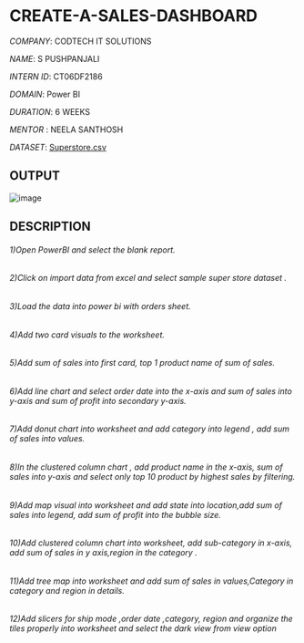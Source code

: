 # CREATE-A-SALES-DASHBOARD

*COMPANY*: CODTECH IT SOLUTIONS

*NAME*: S PUSHPANJALI

*INTERN ID*: CT06DF2186

*DOMAIN*: Power BI

*DURATION*: 6 WEEKS

*MENTOR* : NEELA SANTHOSH

*DATASET*: [Superstore.csv](https://github.com/user-attachments/files/20738286/Superstore.csv)

## OUTPUT
![image](https://github.com/user-attachments/assets/5d24f862-067a-4d68-97cb-d2a497eaba85)

## DESCRIPTION

###### 1)Open PowerBI and select the blank report. 

###### 2)Click on import data from excel and select sample super store dataset . 

###### 3)Load the data into power bi with orders sheet.  
 
###### 4)Add two card visuals to the worksheet.   

###### 5)Add sum of sales into first card, top 1 product name of sum of sales.  
 
###### 6)Add line chart and select order date into the x-axis and sum of sales into y-axis and sum of profit into secondary y-axis. 

###### 7)Add donut chart  into worksheet and add category into legend , add sum of sales into values. 
 
###### 8)In the clustered column chart , add product name in the x-axis, sum of sales into y-axis and select only top 10 product by highest sales by filtering. 
 
###### 9)Add map visual into worksheet and add state into location,add sum of sales into legend, add sum of profit into the bubble size. 

###### 10)Add clustered column chart into worksheet, add sub-category in x-axis, add sum of sales in y axis,region in the category . 

###### 11)Add  tree map into worksheet and add sum of sales in values,Category in category and region in details. 

###### 12)Add slicers for ship mode ,order date ,category, region and organize the tiles properly into worksheet and select the dark view from view option

